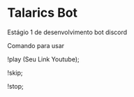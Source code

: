 # Talarics Bot
Estágio 1 de desenvolvimento bot discord

Comando para usar 

!play (Seu Link Youtube); 

!skip;

!stop;
